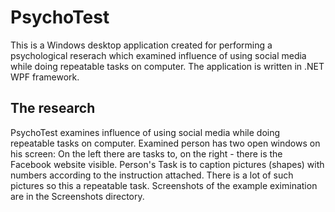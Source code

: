 # PsychoTest
This is a Windows desktop application created for performing a psychological reserach which examined influence of using social media while doing repeatable tasks on computer. The application is written in .NET WPF framework.

## The research
PsychoTest examines influence of using social media while doing repeatable tasks on computer. Examined person has two open windows on his screen: On the left there are tasks to, on the right - there is the Facebook website visible. Person's Task is to caption pictures (shapes) with numbers according to the instruction attached. There is a lot of such pictures so this a repeatable task. Screenshots of the example eximination are in the Screenshots directory.

